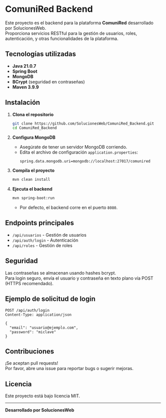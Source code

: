 # ComuniRed Backend

Este proyecto es el backend para la plataforma **ComuniRed** desarrollado por SolucionesWeb.  
Proporciona servicios RESTful para la gestión de usuarios, roles, autenticación, y otras funcionalidades de la plataforma.

## Tecnologías utilizadas

- **Java 21.0.7**
- **Spring Boot**
- **MongoDB**
- **BCrypt** (seguridad en contraseñas)
- **Maven 3.9.9**

## Instalación

1. **Clona el repositorio**
   ```bash
   git clone https://github.com/SolucionesWeb/ComuniRed_Backend.git
   cd ComuniRed_Backend
   ```

2. **Configura MongoDB**
   - Asegúrate de tener un servidor MongoDB corriendo.
   - Edita el archivo de configuración `application.properties`:
     ```
     spring.data.mongodb.uri=mongodb://localhost:27017/comunired
     ```

3. **Compila el proyecto**
   ```bash
   mvn clean install
   ```

4. **Ejecuta el backend**
   ```bash
   mvn spring-boot:run
   ```
   - Por defecto, el backend corre en el puerto `8080`.

## Endpoints principales

- `/api/usuarios` - Gestión de usuarios
- `/api/auth/login` - Autenticación
- `/api/roles` - Gestión de roles

## Seguridad

Las contraseñas se almacenan usando hashes bcrypt.  
Para login seguro, envía el usuario y contraseña en texto plano vía POST (HTTPS recomendado).

## Ejemplo de solicitud de login

```http
POST /api/auth/login
Content-Type: application/json

{
  "email": "usuario@ejemplo.com",
  "password": "miclave"
}
```

## Contribuciones

¡Se aceptan pull requests!  
Por favor, abre una issue para reportar bugs o sugerir mejoras.

## Licencia

Este proyecto está bajo licencia MIT.

---

**Desarrollado por SolucionesWeb**